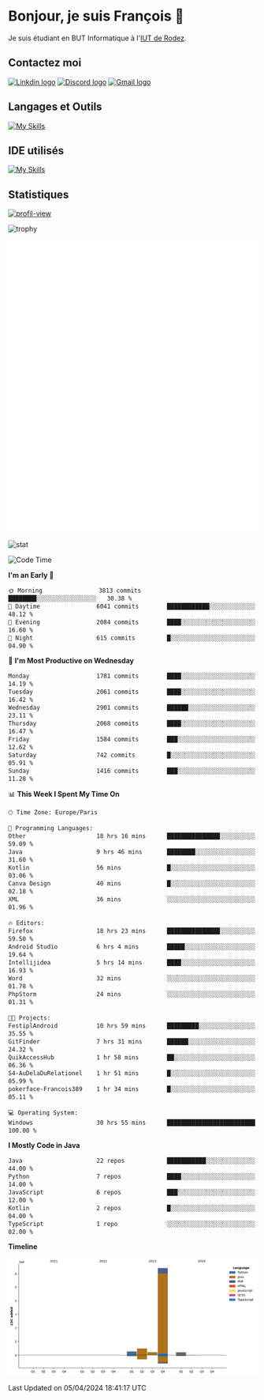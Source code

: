 # Bonjour, je suis François 👋

Je suis étudiant en BUT Informatique à l'[IUT de Rodez](https://iut-rodez.fr).

## Contactez moi

<p>
<a href="https://www.linkedin.com/in/fran%C3%A7ois-de-saint-palais-00985327a/" target="blank"><img src="https://img.shields.io/badge/LinkedIn-0077B5?style=for-the-badge&logo=linkedin&logoColor=white" alt="Linkdin logo"/></a>
<a href="https://discord.gg/francis389" target="blank"><img src="https://img.shields.io/badge/Discord-7289DA?style=for-the-badge&logo=discord&logoColor=white" alt="Discord logo" /></a>
<a href="mailto:francois-sp@gmx.fr" target="blank"><img src="https://img.shields.io/badge/Gmail-D14836?style=for-the-badge&logo=gmail&logoColor=white" alt="Gmail logo"/></a> 
</p>

## Langages et Outils

[![My Skills](https://skillicons.dev/icons?i=java,py,kotlin,git,html,css,sass,vue,angular,react,bootstrap,js,jquery,ts,php,mysql,sqlite,grafana,linux,windows,figma,postman)](https://skillicons.dev)

## IDE utilisés

[![My Skills](https://skillicons.dev/icons?i=idea,phpstorm,pycharm,androidstudio,vscode,webstorm,eclipse)](https://skillicons.dev)

## Statistiques

[![profil-view](https://komarev.com/ghpvc/?username=francois389&label=Profile%20views&color=0e75b6&style=flat)](https://github.com/ryo-ma/github-profile-trophy)

![trophy](https://github-profile-trophy.vercel.app/?username=Francois389&theme=onedark&column=-1)

![top-lang](https://raw.githubusercontent.com/Francois389/github-stat/master/generated/languages.svg#gh-dark-mode-only)
![](https://raw.githubusercontent.com/Francois389/github-stat/master/generated/overview.svg#gh-dark-mode-only)

![stat](https://github-readme-stats.vercel.app/api?username=francois389&show_icons=true&locale=fr&theme=onedark)

<!--START_SECTION:waka-->
![Code Time](http://img.shields.io/badge/Code%20Time-122%20hrs%2059%20mins-blue)

**I'm an Early 🐤** 

```text
🌞 Morning                3813 commits        ████████░░░░░░░░░░░░░░░░░   30.38 % 
🌆 Daytime                6041 commits        ████████████░░░░░░░░░░░░░   48.12 % 
🌃 Evening                2084 commits        ████░░░░░░░░░░░░░░░░░░░░░   16.60 % 
🌙 Night                  615 commits         █░░░░░░░░░░░░░░░░░░░░░░░░   04.90 % 
```
📅 **I'm Most Productive on Wednesday** 

```text
Monday                   1781 commits        ████░░░░░░░░░░░░░░░░░░░░░   14.19 % 
Tuesday                  2061 commits        ████░░░░░░░░░░░░░░░░░░░░░   16.42 % 
Wednesday                2901 commits        ██████░░░░░░░░░░░░░░░░░░░   23.11 % 
Thursday                 2068 commits        ████░░░░░░░░░░░░░░░░░░░░░   16.47 % 
Friday                   1584 commits        ███░░░░░░░░░░░░░░░░░░░░░░   12.62 % 
Saturday                 742 commits         █░░░░░░░░░░░░░░░░░░░░░░░░   05.91 % 
Sunday                   1416 commits        ███░░░░░░░░░░░░░░░░░░░░░░   11.28 % 
```


📊 **This Week I Spent My Time On** 

```text
🕑︎ Time Zone: Europe/Paris

💬 Programming Languages: 
Other                    18 hrs 16 mins      ███████████████░░░░░░░░░░   59.09 % 
Java                     9 hrs 46 mins       ████████░░░░░░░░░░░░░░░░░   31.60 % 
Kotlin                   56 mins             █░░░░░░░░░░░░░░░░░░░░░░░░   03.06 % 
Canva Design             40 mins             █░░░░░░░░░░░░░░░░░░░░░░░░   02.18 % 
XML                      36 mins             ░░░░░░░░░░░░░░░░░░░░░░░░░   01.96 % 

🔥 Editors: 
Firefox                  18 hrs 23 mins      ███████████████░░░░░░░░░░   59.50 % 
Android Studio           6 hrs 4 mins        █████░░░░░░░░░░░░░░░░░░░░   19.64 % 
Intellijidea             5 hrs 14 mins       ████░░░░░░░░░░░░░░░░░░░░░   16.93 % 
Word                     32 mins             ░░░░░░░░░░░░░░░░░░░░░░░░░   01.78 % 
PhpStorm                 24 mins             ░░░░░░░░░░░░░░░░░░░░░░░░░   01.31 % 

🐱‍💻 Projects: 
FestiplAndroid           10 hrs 59 mins      █████████░░░░░░░░░░░░░░░░   35.55 % 
GitFinder                7 hrs 31 mins       ██████░░░░░░░░░░░░░░░░░░░   24.32 % 
QuikAccessHub            1 hr 58 mins        ██░░░░░░░░░░░░░░░░░░░░░░░   06.36 % 
S4-AuDelaDuRelationel    1 hr 51 mins        █░░░░░░░░░░░░░░░░░░░░░░░░   05.99 % 
pokerface-Francois389    1 hr 34 mins        █░░░░░░░░░░░░░░░░░░░░░░░░   05.11 % 

💻 Operating System: 
Windows                  30 hrs 55 mins      █████████████████████████   100.00 % 
```

**I Mostly Code in Java** 

```text
Java                     22 repos            ███████████░░░░░░░░░░░░░░   44.00 % 
Python                   7 repos             ████░░░░░░░░░░░░░░░░░░░░░   14.00 % 
JavaScript               6 repos             ███░░░░░░░░░░░░░░░░░░░░░░   12.00 % 
Kotlin                   2 repos             █░░░░░░░░░░░░░░░░░░░░░░░░   04.00 % 
TypeScript               1 repo              ░░░░░░░░░░░░░░░░░░░░░░░░░   02.00 % 
```



**Timeline**

![Lines of Code chart](https://raw.githubusercontent.com/Francois389/Francois389/main/assets/bar_graph.png)


 Last Updated on 05/04/2024 18:41:17 UTC
<!--END_SECTION:waka-->
